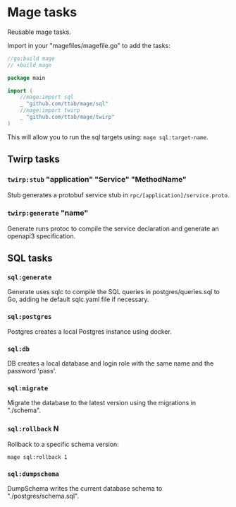 # Mage tasks

Reusable mage tasks.

Import in your "magefiles/magefile.go" to add the tasks:

``` go
//go:build mage
// +build mage

package main

import (
    //mage:import sql
    _ "github.com/ttab/mage/sql"
    //mage:import twirp
    _ "github.com/ttab/mage/twirp"
)
```

This will allow you to run the sql targets using: `mage sql:target-name`.

## Twirp tasks

### `twirp:stub` "application" "Service" "MethodName"

Stub generates a protobuf service stub in `rpc/[application]/service.proto`.

### `twirp:generate` "name"

Generate runs protoc to compile the service declaration and generate an openapi3 specification.

## SQL tasks

### `sql:generate`

Generate uses sqlc to compile the SQL queries in postgres/queries.sql to Go, adding he default sqlc.yaml file if necessary.

### `sql:postgres`

Postgres creates a local Postgres instance using docker.

### `sql:db`

DB creates a local database and login role with the same name and the password 'pass'.

### `sql:migrate`

Migrate the database to the latest version using the migrations in "./schema".

### `sql:rollback` N

Rollback to a specific schema version:

``` shell
mage sql:rollback 1
```

### `sql:dumpschema`

DumpSchema writes the current database schema to "./postgres/schema.sql".
